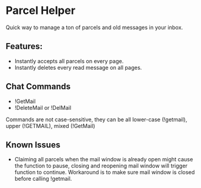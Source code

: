 # Parcel Helper

Quick way to manage a ton of parcels and old messages in your inbox.

## Features:
* Instantly accepts all parcels on every page.
* Instantly deletes every read message on all pages.


## Chat Commands
* !GetMail
* !DeleteMail or !DelMail

Commands are not case-sensitive, they can be all lower-case (!getmail), upper (!GETMAIL), mixed (!GetMail)


## Known Issues
* Claiming all parcels when the mail window is already open might cause the function to pause, closing and reopening mail window will trigger function to continue. Workaround is to make sure mail window is closed before calling !getmail.